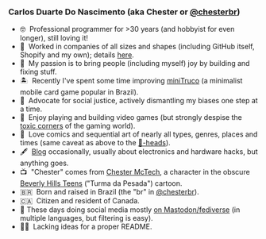 ### Carlos Duarte Do Nascimento (aka Chester or [@chesterbr](https://github.com/chesterbr))

- 🤓 &nbsp;Professional programmer for >30 years (and hobbyist for even longer), still loving it!
- 💼 &nbsp;Worked in companies of all sizes and shapes (including GitHub itself, Shopify and my own); details [here](https://www.linkedin.com/in/chesterbr/).
- 🔧 &nbsp;My passion is to bring people (including myself) joy by building and fixing stuff.
- 🏝️ &nbsp;Recently I've spent some time improving [miniTruco](https://play.google.com/store/apps/details?id=me.chester.minitruco) (a minimalist mobile card game popular in Brazil).
- 💪 &nbsp;Advocate for social justice, actively dismantling my biases one step at a time.
- 👾 &nbsp;Enjoy playing and building video games (but strongly despise the [toxic corners](https://en.wikipedia.org/wiki/Gamergate_(harassment_campaign)) of the gaming world).
- 💬 &nbsp;Love comics and sequential art of nearly all types, genres, places and times (same caveat as above to the [💩-heads](https://en.wikipedia.org/wiki/Comicsgate)).
- 🖋 &nbsp;[Blog](https://chester.me) occasionally, usually about electronics and hardware hacks, but anything goes.
- 📺 &nbsp;"Chester" comes from [Chester McTech](https://www.youtube.com/watch?v=hamimmdHzUo), a character in the obscure [Beverly Hills Teens](https://en.wikipedia.org/wiki/Beverly_Hills_Teens) ("Turma da Pesada") cartoon.
- 🇧🇷 &nbsp;Born and raised in Brazil (the "br" in [@chesterbr](https://github.com/chesterbr)).
- 🇨🇦 &nbsp;Citizen and resident of Canada.
- 🐘 These days doing social media mostly [on Mastodon/fediverse](https://ursal.zone/@chesterbr) (in multiple languages, but filtering is easy).
- 🤷‍♂️ &nbsp;Lacking ideas for a proper README.
<!--
**chesterbr/chesterbr** is a ✨ _special_ ✨ repository because its `README.md` (this file) appears on your GitHub profile.

Here are some ideas to get you started:

- 🔭 I’m currently working on ...
- 🌱 I’m currently learning ...
- 👯 I’m looking to collaborate on ...
- 🤔 I’m looking for help with ...
- 💬 Ask me about ...
- 📫 How to reach me: ...
- 😄 Pronouns: ...
- ⚡ Fun fact: ...
-->
